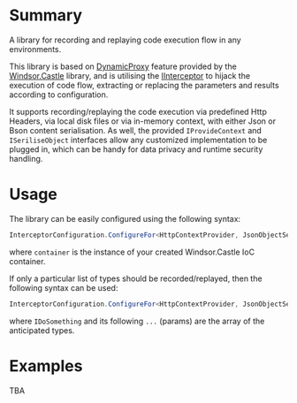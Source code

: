 # Summary

A library for recording and replaying code execution flow in any environments.

This library is based on [DynamicProxy](http://www.castleproject.org/projects/dynamicproxy/) feature provided by the [Windsor.Castle](http://www.castleproject.org/projects/windsor/) library, and is utilising the [IInterceptor](https://github.com/castleproject/Core/blob/master/src/Castle.Core/DynamicProxy/IInterceptor.cs) to hijack the execution of code flow, extracting or replacing the parameters and results according to configuration.

It supports recording/replaying the code execution via predefined Http Headers, via local disk files or via in-memory context, with either Json or Bson content serialisation. As well, the provided `IProvideContext` and `ISeriliseObject` interfaces allow any customized implementation to be plugged in, which can be handy for data privacy and runtime security handling.

# Usage

The library can be easily configured using the following syntax:

```C#
InterceptorConfiguration.ConfigureFor<HttpContextProvider, JsonObjectSerializer>(container);
```

where `container` is the instance of your created Windsor.Castle IoC container.

If only a particular list of types should be recorded/replayed, then the following syntax can be used:

```C#
InterceptorConfiguration.ConfigureFor<HttpContextProvider, JsonObjectSerializer>(container, typeof(IDoSomething), ...);
```

where `IDoSomething` and its following `...` (params) are the array of the anticipated types.

# Examples

TBA
